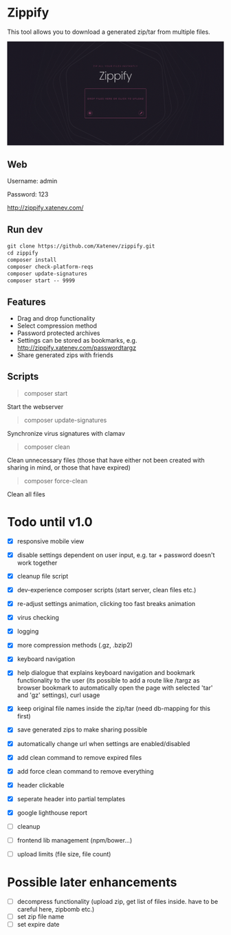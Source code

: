 # Zippify
This tool allows you to download a generated zip/tar from multiple files.

![Zippify](https://github.com/xatenev/zippify/blob/master/github/Zippify.png?raw=true)

## Web
Username: admin 

Password: 123 

http://zippify.xatenev.com/

## Run dev
````
git clone https://github.com/Xatenev/zippify.git
cd zippify
composer install
composer check-platform-reqs
composer update-signatures
composer start -- 9999
```` 

## Features
- Drag and drop functionality
- Select compression method
- Password protected archives
- Settings can be stored as bookmarks, e.g. http://zippify.xatenev.com/passwordtargz
- Share generated zips with friends

## Scripts
> composer start

Start the webserver

> composer update-signatures 

Synchronize virus signatures with clamav

> composer clean

Clean unnecessary files (those that have either not been created with sharing in mind, or those that have expired)

> composer force-clean

Clean all files

# Todo until v1.0

- [x] responsive mobile view
- [x] disable settings dependent on user input, e.g. tar + password doesn't work together
- [x] cleanup file script
- [x] dev-experience composer scripts (start server, clean files etc.)
- [x] re-adjust settings animation, clicking too fast breaks animation
- [x] virus checking
- [x] logging
- [x] more compression methods (.gz, .bzip2)
- [x] keyboard navigation
- [x] help dialogue that explains keyboard navigation and bookmark functionality to the user (its possible to add a route like /targz as browser bookmark to automatically open the page with selected 'tar' and 'gz' settings), curl usage
- [x] keep original file names inside the zip/tar (need db-mapping for this first)
- [x] save generated zips to make sharing possible
- [x] automatically change url when settings are enabled/disabled
- [x] add clean command to remove expired files
- [x] add force clean command to remove everything
- [x] header clickable
- [x] seperate header into partial templates
- [x] google lighthouse report

- [ ] cleanup
- [ ] frontend lib management (npm/bower...)
- [ ] upload limits (file size, file count)

# Possible later enhancements

- [ ] decompress functionality (upload zip, get list of files inside. have to be careful here, zipbomb etc.)
- [ ] set zip file name
- [ ] set expire date
